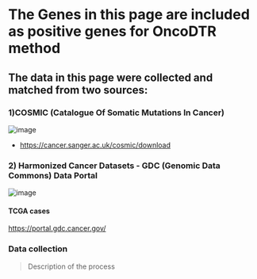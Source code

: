 # The Genes in this page are included as positive genes for OncoDTR method

## The data in this page were collected and matched from two sources:
### 1)COSMIC (Catalogue Of Somatic Mutations In Cancer)
![image](https://user-images.githubusercontent.com/6875933/127332794-b0550c3c-edde-43ed-ba71-3a470ae9d993.png)

* https://cancer.sanger.ac.uk/cosmic/download

### 2) Harmonized Cancer Datasets - GDC (Genomic Data Commons) Data Portal
![image](https://user-images.githubusercontent.com/6875933/127333250-09683b90-9a39-4d46-acb5-ca381245344f.png)

#### TCGA cases
https://portal.gdc.cancer.gov/

### Data collection
> Description of the process
